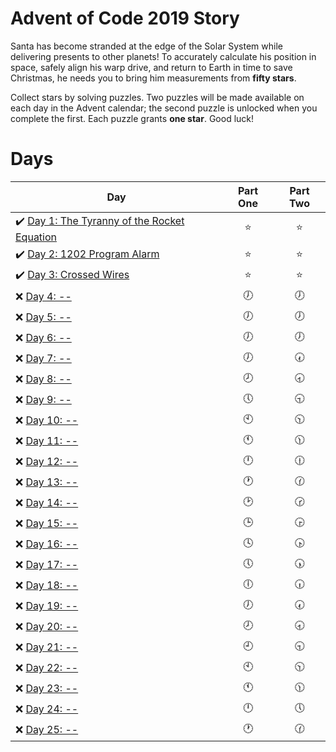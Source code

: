 # Advent of Code 2019 Story

Santa has become stranded at the edge of the Solar System while delivering presents to other planets! To accurately calculate his position in space, safely align his warp drive, and return to Earth in time to save Christmas, he needs you to bring him measurements from **fifty stars**.

Collect stars by solving puzzles. Two puzzles will be made available on each day in the Advent calendar; the second puzzle is unlocked when you complete the first. Each puzzle grants **one star**. Good luck!

# Days

| Day                                                                                                                     | Part One | Part Two |
| ----------------------------------------------------------------------------------------------------------------------- | :------: | :------: |
| ✔️ [Day 1: The Tyranny of the Rocket Equation](https://github.com/FallDownTheSystem/AdventOfCode/tree/master/2019/day1) |   ⭐️    |   ⭐️    |
| ✔️ [Day 2: 1202 Program Alarm](https://github.com/FallDownTheSystem/AdventOfCode/tree/master/2019/day2)                 |   ⭐️    |   ⭐️    |
| ✔️ [Day 3: Crossed Wires](https://github.com/FallDownTheSystem/AdventOfCode/tree/master/2019/day3)                      |   ⭐️    |   ⭐️    |
| ❌ [Day 4: --]()                                                                                                        |    🕖    |    🕖    |
| ❌ [Day 5: --]()                                                                                                        |    🕖    |    🕖    |
| ❌ [Day 6: --]()                                                                                                        |    🕖    |    🕖    |
| ❌ [Day 7: --]()                                                                                                        |    🕖    |    🕢    |
| ❌ [Day 8: --]()                                                                                                        |    🕗    |    🕣    |
| ❌ [Day 9: --]()                                                                                                        |    🕔    |    🕤    |
| ❌ [Day 10: --]()                                                                                                       |    🕙    |    🕥    |
| ❌ [Day 11: --]()                                                                                                       |    🕚    |    🕦    |
| ❌ [Day 12: --]()                                                                                                       |    🕛    |    🕧    |
| ❌ [Day 13: --]()                                                                                                       |    🕐    |    🕜    |
| ❌ [Day 14: --]()                                                                                                       |    🕑    |    🕝    |
| ❌ [Day 15: --]()                                                                                                       |    🕒    |    🕞    |
| ❌ [Day 16: --]()                                                                                                       |    🕓    |    🕟    |
| ❌ [Day 17: --]()                                                                                                       |    🕔    |    🕠    |
| ❌ [Day 18: --]()                                                                                                       |    🕕    |    🕡    |
| ❌ [Day 19: --]()                                                                                                       |    🕖    |    🕢    |
| ❌ [Day 20: --]()                                                                                                       |    🕗    |    🕣    |
| ❌ [Day 21: --]()                                                                                                       |    🕘    |    🕤    |
| ❌ [Day 22: --]()                                                                                                       |    🕙    |    🕥    |
| ❌ [Day 23: --]()                                                                                                       |    🕚    |    🕦    |
| ❌ [Day 24: --]()                                                                                                       |    🕛    |    🕔    |
| ❌ [Day 25: --]()                                                                                                       |    🕐    |    🕜    |
